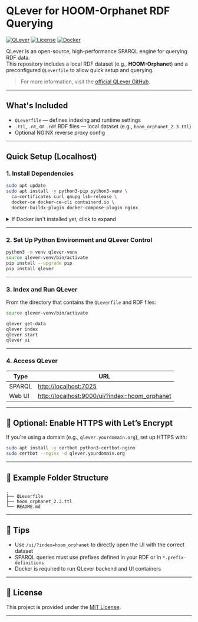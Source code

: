 # QLever for HOOM-Orphanet RDF Querying

[![QLever](https://img.shields.io/badge/SPARQL-QLever-blue)](https://github.com/ad-freiburg/qlever)
[![License](https://img.shields.io/badge/license-MIT-green.svg)](LICENSE)
[![Docker](https://img.shields.io/badge/docker-enabled-blue)](https://hub.docker.com/r/adfreiburg/qlever)

QLever is an open-source, high-performance SPARQL engine for querying RDF data.  
This repository includes a local RDF dataset (e.g., **HOOM-Orphanet**) and a preconfigured `QLeverfile` to allow quick setup and querying.

> For more information, visit the [official QLever GitHub](https://github.com/ad-freiburg/qlever).

---

## What's Included

- `QLeverfile` — defines indexing and runtime settings
- `.ttl`, `.nt`, or `.rdf` RDF files — local dataset (e.g., `hoom_orphanet_2.3.ttl`)
- Optional NGINX reverse proxy config

---

## Quick Setup (Localhost)

### 1. Install Dependencies

```bash
sudo apt update
sudo apt install -y python3-pip python3-venv \
  ca-certificates curl gnupg lsb-release \
  docker-ce docker-ce-cli containerd.io \
  docker-buildx-plugin docker-compose-plugin nginx
```

<details>
<summary>If Docker isn't installed yet, click to expand</summary>

```bash
# Add Docker GPG key and repository
sudo install -m 0755 -d /etc/apt/keyrings
curl -fsSL https://download.docker.com/linux/ubuntu/gpg \
  | sudo gpg --dearmor -o /etc/apt/keyrings/docker.gpg

echo "deb [arch=$(dpkg --print-architecture) signed-by=/etc/apt/keyrings/docker.gpg] \
  https://download.docker.com/linux/ubuntu $(lsb_release -cs) stable" \
  | sudo tee /etc/apt/sources.list.d/docker.list > /dev/null

sudo apt update
```
</details>

---

### 2. Set Up Python Environment and QLever Control

```bash
python3 -m venv qlever-venv
source qlever-venv/bin/activate
pip install --upgrade pip
pip install qlever
```

---

### 3. Index and Run QLever

From the directory that contains the `QLeverfile` and RDF files:

```bash
source qlever-venv/bin/activate

qlever get-data
qlever index
qlever start
qlever ui
```

---

### 4. Access QLever

| Type         | URL                                                                 |
|--------------|----------------------------------------------------------------------|
| SPARQL       | [http://localhost:7025](http://localhost:7025)                      |
| Web UI       | [http://localhost:9000/ui/?index=hoom_orphanet](http://localhost:9000/ui/?index=hoom_orphanet) |

---

## 🔐 Optional: Enable HTTPS with Let’s Encrypt

If you're using a domain (e.g., `qlever.yourdomain.org`), set up HTTPS with:

```bash
sudo apt install -y certbot python3-certbot-nginx
sudo certbot --nginx -d qlever.yourdomain.org
```

---

## 📁 Example Folder Structure

```
.
├── QLeverfile
├── hoom_orphanet_2.3.ttl
└── README.md
```

---

## 🧠 Tips

- Use `/ui/?index=hoom_orphanet` to directly open the UI with the correct dataset
- SPARQL queries must use prefixes defined in your RDF or in `*.prefix-definitions`
- Docker is required to run QLever backend and UI containers

---

## 📝 License

This project is provided under the [MIT License](LICENSE).

---

